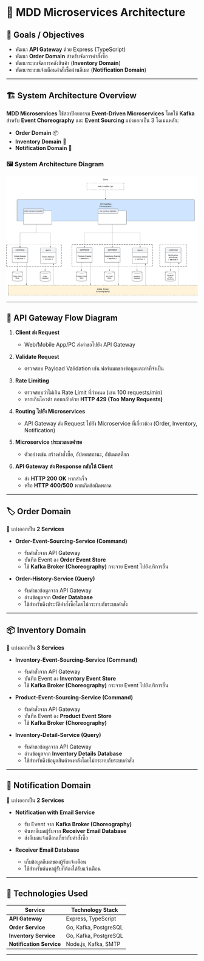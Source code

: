 # 🚀 MDD Microservices Architecture

## 📌 Goals / Objectives
- พัฒนา **API Gateway** ด้วย Express (TypeScript)
- พัฒนา **Order Domain** สำหรับจัดการคำสั่งซื้อ
- พัฒนาระบบจัดการคลังสินค้า (**Inventory Domain**)
- พัฒนาระบบแจ้งเตือนคำสั่งซื้อผ่านอีเมล (**Notification Domain**)

---

## 🏗️ System Architecture Overview
**MDD Microservices** ใช้สถาปัตยกรรม **Event-Driven Microservices** โดยใช้ **Kafka** สำหรับ **Event Choreography** และ **Event Sourcing** แบ่งออกเป็น 3 โดเมนหลัก:
- **Order Domain** 📦
- **Inventory Domain** 🏬
- **Notification Domain** 📢

### 🖼️ **System Architecture Diagram**
![MDD Microservices Architecture](./system-architecture.png)


---

## 🔀 API Gateway Flow Diagram

1. **Client ส่ง Request**  
   - Web/Mobile App/PC ส่งคำขอไปยัง API Gateway

2. **Validate Request**  
   - ตรวจสอบ Payload Validation เช่น ฟอร์แมตของข้อมูลและค่าที่จำเป็น

3. **Rate Limiting**  
   - ตรวจสอบว่าไม่เกิน Rate Limit ที่กำหนด (เช่น 100 requests/min)  
   - หากเกินโควต้า ตอบกลับด้วย **HTTP 429 (Too Many Requests)**

4. **Routing ไปยัง Microservices**  
   - API Gateway ส่ง Request ไปยัง Microservice ที่เกี่ยวข้อง (Order, Inventory, Notification)

5. **Microservice ประมวลผลคำขอ**  
   - ตัวอย่างเช่น สร้างคำสั่งซื้อ, อัปเดตสถานะ, อัปเดตสต็อก

6. **API Gateway ส่ง Response กลับให้ Client**  
   - ส่ง **HTTP 200 OK** หากสำเร็จ  
   - หรือ **HTTP 400/500** หากเกิดข้อผิดพลาด  

---

## 🏷️ Order Domain

🔹 แบ่งออกเป็น **2 Services**  
- **Order-Event-Sourcing-Service (Command)**  
  - รับคำสั่งจาก API Gateway  
  - บันทึก Event ลง **Order Event Store**  
  - ใช้ **Kafka Broker (Choreography)** กระจาย Event ไปยังบริการอื่น  

- **Order-History-Service (Query)**  
  - รับคำขอข้อมูลจาก API Gateway  
  - อ่านข้อมูลจาก **Order Database**  
  - ใช้สำหรับดึงประวัติคำสั่งซื้อโดยไม่กระทบกับระบบคำสั่ง  

---

## 📦 Inventory Domain

🔹 แบ่งออกเป็น **3 Services**  
- **Inventory-Event-Sourcing-Service (Command)**  
  - รับคำสั่งจาก API Gateway  
  - บันทึก Event ลง **Inventory Event Store**  
  - ใช้ **Kafka Broker (Choreography)** กระจาย Event ไปยังบริการอื่น  

- **Product-Event-Sourcing-Service (Command)**  
  - รับคำสั่งจาก API Gateway  
  - บันทึก Event ลง **Product Event Store**  
  - ใช้ **Kafka Broker (Choreography)**  

- **Inventory-Detail-Service (Query)**  
  - รับคำขอข้อมูลจาก API Gateway  
  - อ่านข้อมูลจาก **Inventory Details Database**  
  - ใช้สำหรับดึงข้อมูลสินค้าคงคลังโดยไม่กระทบกับระบบคำสั่ง  

---

## 🔔 Notification Domain

🔹 แบ่งออกเป็น **2 Services**  
- **Notification with Email Service**  
  - รับ Event จาก **Kafka Broker (Choreography)**  
  - ค้นหาอีเมลผู้รับจาก **Receiver Email Database**  
  - ส่งอีเมลแจ้งเตือนเกี่ยวกับคำสั่งซื้อ  

- **Receiver Email Database**  
  - เก็บข้อมูลอีเมลของผู้รับแจ้งเตือน  
  - ใช้สำหรับค้นหาผู้รับที่ต้องได้รับแจ้งเตือน  

---

## 📌 Technologies Used
| Service | Technology Stack |
|---------|----------------|
| **API Gateway** | Express, TypeScript |
| **Order Service** | Go, Kafka, PostgreSQL |
| **Inventory Service** | Go, Kafka, PostgreSQL |
| **Notification Service** | Node.js, Kafka, SMTP |

---
